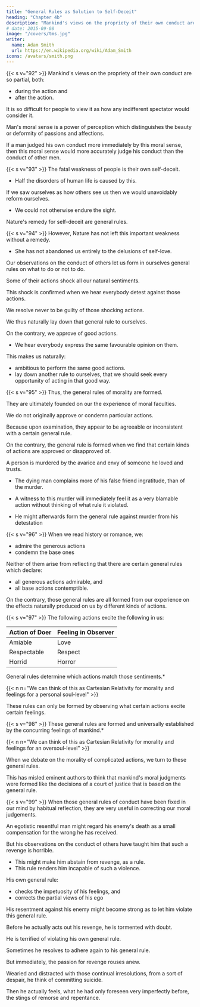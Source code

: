 ```yaml
---
title: "General Rules as Solution to Self-Deceit"
heading: "Chapter 4b"
description: "Mankind's views on the propriety of their own conduct are so partial"
# date: 2015-09-08
image: "/covers/tms.jpg"
writer:
  name: Adam Smith
  url: https://en.wikipedia.org/wiki/Adam_Smith
icons: /avatars/smith.png
---
```



{{< s v="92" >}} Mankind's views on the propriety of their own conduct are so partial, both:
- during the action and 
- after the action.

It is so difficult for people to view it as how any indifferent spectator would consider it.

Man's moral sense is a power of perception which distinguishes the beauty or deformity of passions and affections.

If a man judged his own conduct more immediately by this moral sense, then this moral sense would more accurately judge his conduct than the conduct of other men.

<!-- The moral sense of other men have a more distant prospect. -->
 

{{< s v="93" >}} The fatal weakness of people is their own self-deceit.
- Half the disorders of human life is caused by this.

If we saw ourselves as how others see us then we would unavoidably reform ourselves. 
- We could not otherwise endure the sight.
 <!-- would generally be . -->

<!-- , or in which they would see us if they knew all -->


Nature's remedy for self-deceit are general rules.


{{< s v="94" >}} However, Nature has not left this important weakness without a remedy.
- She has not abandoned us entirely to the delusions of self-love.

Our observations on the conduct of others let us form in ourselves general rules on what to do or not to do.

 <!-- is fit and proper to be done or avoided. -->

Some of their actions shock all our natural sentiments. 

This shock is confirmed when we hear everybody detest against those actions.

<!-- This further confirms and even exasperates our natural sense of their deformity. -->

<!-- It satisfies us that we view them in the proper light, when we see other people view them in the same light. -->

We resolve never to be guilty of those shocking actions.

  <!-- like, nor ever to render ourselves the objects of universal disapprobation in this way. -->

We thus naturally lay down that general rule to ourselves.

 <!-- that we should avoid all actions which render us the objects of all those dreaded feelings. -->

<!-- These make us odious, contemptible, or punishable. call forth our approbation -->


On the contrary, we approve of good actions.
- We hear everybody express the same favourable opinion on them.

<!-- Everybody is eager to honour them.
They excite all of mankind's love, gratitude, and admiration.
By nature, we have the strongest desire for those feelings. -->

This makes us naturally:
- ambitious to perform the same good actions.
- lay down another rule to ourselves, that we should seek every opportunity of acting in that good way.


{{< s v="95" >}} Thus, the general rules of morality are formed.

They are ultimately founded on our the experience of moral faculties.

We do not originally approve or condemn particular actions.

Because upon examination, they appear to be agreeable or inconsistent with a certain general rule.

On the contrary, the general rule is formed when we find that certain kinds of actions are approved or disapproved of.

A person is murdered by the avarice and envy of someone he loved and trusts.
- The dying man complains more of his false friend ingratitude, than of the murder.
<!-- One of the most sacred rules of conduct prohibited the taking away of an innocent life. -->
- A witness to this murder will immediately feel it as a very blamable action without thinking of what rule it violated.

<!-- could have no occasion to reflect that this was a plain violation of that rule, and consequently a .
His detestation of this crime would arise instantaneously and before he has formed to himself any such general rule. -->
  - He might afterwards form the general rule against murder from his detestation
 <!-- he felt in his own breast at the thought of this and other actions of the same kind. -->


{{< s v="96" >}} When we read history or romance, we:
- admire the generous actions
- condemn the base ones

Neither of them arise from reflecting that there are certain general rules which declare: 
- all generous actions admirable, and
- all base actions contemptible.

On the contrary, those general rules are all formed from our experience on the effects naturally produced on us by different kinds of actions.


{{< s v="97" >}} The following actions excite the following in us:

Action of Doer | Feeling in Observer
--- | ---
Amiable | Love
Respectable | Respect
Horrid | Horror

 <!-- are actions which naturally excite the observer's love, , or  for its doer. -->

General rules determine which actions match those sentiments.*

{{< n n="We can think of this as Cartesian Relativity for morality and feelings for a personal soul-level" >}}

 <!-- are or are not the objects of each of those -->

These rules can only be formed by observing what certain actions excite certain feelings.


{{< s v="98" >}} These general rules are formed and universally established by the concurring feelings of mankind.*

{{< n n="We can think of this as Cartesian Relativity for morality and feelings for an oversoul-level" >}}

<!-- We frequently appeal to them as to the standards of judgment, in  -->

When we debate on the morality of complicated actions, we turn to these general rules.

<!-- They are commonly cited as the ultimate foundations of what is just and unjust. -->

This has misled eminent authors to think that mankind's moral judgments were formed like the decisions of a court of justice that is based on the general rule.

<!-- Then, whether the action under consideration fell properly within its comprehension. -->

{{< s v="99" >}} When those general rules of conduct have been fixed in our mind by habitual reflection, they are very useful in correcting our moral judgements. 
 <!-- the misrepresentations of self-love on what is moral. -->

An egotistic resentful man might regard his enemy's death as a small compensation for the wrong he has received.
<!-- , even if it were just a very slight provocation. -->

But his observations on the conduct of others have taught him that such a revenge is horrible.
- This might make him abstain from revenge, as a rule.
- This rule renders him incapable of such a violence.
 <!-- all such sanguinary revenges appear. -->

<!-- Unless his education has been very singular, he lays as an inviolable rule, to always . -->

<!-- The original fury of his own temper might have made him determine the revenge to be: 
quite just and proper, and
what every impartial spectator would approve of. -->

<!-- But his reverence for the rule which past experience has impressed on him: -->

His own general rule: 
- checks the impetuosity of his feelings, and
- corrects the partial views of his ego
 <!-- suggested by his self-love. -->

<!-- If he lets himself be controlled by resentment as to violate this rule, he will not be able to throw away his respect for this rule.

At the peak of his passion, this respect makes him hesitate and tremble at the thought of what he is about to do.

He is secretly conscious to himself that he is breaking those rules: 
- which he had resolved never to infringe during his cool hours,
- which he had never seen infringed by others without the highest disapprobation, and
- of which the infringement must soon render him similarly disagreeable.  can take the last fatal decision,-->

His resentment against his enemy might become strong as to let him violate this general rule. 

Before he actually acts out his revenge, he is tormented with doubt.

He is terrified of violating his own general rule.

<!-- so sacred a rule. -->

<!-- At the same time, he is urged on by the fury of his desires to violate it.

He changes his purpose every moment. -->

Sometimes he resolves to adhere again to his general rule.

<!--  principle, and
- not to indulge a passion which may bring him shame and repentance. -->

<!-- He is calmed momentarily from the prospect of that peace which he will enjoy if stops himself. -->

But immediately, the passion for revenge rouses anew.

<!-- With fresh fury, it drives him on to commit what he had resolved to abstain from. -->

Wearied and distracted with those continual irresolutions, from a sort of despair, he think of committing suicide. 

<!-- makes the final fatal and irrecoverable step.

He throws himself over a precipice, with that terror and amazement as one who is fleeing from an enemy. -->

<!-- He meets a more certain destruction than from anything that pursues him from behind.

Such are his feelings even at the time of acting.

Though he is then less sensible of the impropriety of his own conduct than afterwards, when his feelings are gratified and palled.

He begins to view what he has done as how others would see it. -->

Then he actually feels, what he had only foreseen very imperfectly before, the stings of remorse and repentance.

 <!-- begin to agitate and torment him. -->
